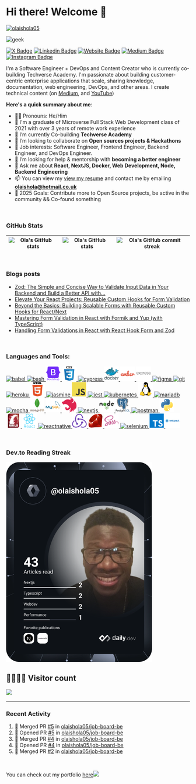# Hi there! Welcome 👋

<p align="left"> <a href="https://github.com/ryo-ma/github-profile-trophy"><img src="https://github-profile-trophy.vercel.app/?username=olaishola05" alt="olaishola05" /></a> </p>

  ![geek](https://user-images.githubusercontent.com/45001916/226130038-110c631c-8bf8-4f55-9b62-95ab1159f51e.gif)

[![X Badge](https://img.shields.io/badge/-@olaishola05-blue?style=for-the-badge&logo=x&logoColor=white&link=https://x.com/olaishola05)](https://x.com/olaishola05)
[![Linkedin Badge](https://img.shields.io/badge/-olaishol05-blue?style=for-the-badge&logo=linkedin&logoColor=white&link=https://www.linkedin.com/in/olaishola05/)](https://www.linkedin.com/in/olaishola05/)
[![Website Badge](https://img.shields.io/badge/-olaishola.com-392467?style=for-the-badge&logo=Google-Chrome&logoColor=white&link=https://olaishola.com)](https://olaishola.com)
[![Medium Badge](https://img.shields.io/badge/-@olaishola-000000?style=for-the-badge&logo=medium&logoColor=white&link=https://olaishola.medium.com/)](https://olaishola.medium.com/)
[![Instagram Badge](https://img.shields.io/badge/-@olaishola-FF0069?style=for-the-badge&logo=instagram&logoColor=white&link=https://www.instagram.com/olaishola05)](https://www.instagram.com/olaishola05)


I'm a Software Engineer + DevOps and Content Creator who is currently co-building Techverse Academy. I'm passionate about building customer-centric enterprise applications that scale, sharing knowledge, documentation, web engineering, DevOps, and other areas. I create technical content (on [Medium](https://olaishola.medium.com/), and [YouTube](https://www.youtube.com/@Olaishola05))

**Here's a quick summary about me**:

- 💇‍♂️ Pronouns: He/Him
- 🌱 I'm a graduate of Microverse Full Stack Web Development class of 2021 with over 3 years of remote work experience
- 🔭 I’m currently Co-building **Techverse Academy**
- 👯 I’m looking to collaborate on **Open sources projects & Hackathons**
- 💼 Job interests: Software Engineer, Frontend Engineer, Backend Engineer, and DevOps Engineer.
- 🤝 I’m looking for help & mentorship with **becoming a better engineer**
- 💬 Ask me about **React, NextJS, Docker, Web Development, Node, Backend Engineering**
- 📫 You can view my [view my resume](https://docs.google.com/document/d/1LBdENWcDAmdAgUdT1SfbAV5SiJ8VtM54NNn6LdIbowE/edit?usp=sharing) and contact me by emailing **olaishola@hotmail.co.uk**
- 🥅 2025 Goals: Contribute more to Open Source projects, be active in the community && Co-found something 

<br>

### GitHub Stats

| <img align="center" src="https://github-readme-stats.vercel.app/api?username=olaishola05&show_icons=true&include_all_commits=true&hide_border=true" alt="Ola's GitHub stats" /> | <img align="center" src="https://github-readme-stats.vercel.app/api/top-langs/?username=olaishola05&langs_count=8&layout=compact&hide_border=true" alt="Ola's GitHub stats" /> | <img align="center" src="https://github-readme-streak-stats.herokuapp.com/?user=olaishola05&" alt="Ola's GitHub commit streak" /> |
| ------------- | ------------- | ------------- |

<br>

### Blogs posts
<!-- BLOG-POST-LIST:START -->
- [Zod: The Simple and Concise Way to Validate Input Data in Your Backend and Build a Better API with…](https://olaishola.medium.com/zod-the-simple-and-concise-way-to-validate-input-data-in-your-backend-and-build-a-better-api-with-0fc699c69ea0?source=rss-e2bad2597147------2)
- [Elevate Your React Projects: Reusable Custom Hooks for Form Validation](https://olaishola.medium.com/elevate-your-react-projects-reusable-custom-hooks-for-form-validation-148d1ca2f817?source=rss-e2bad2597147------2)
- [Beyond the Basics: Building Scalable Forms with Reusable Custom Hooks for React/Next](https://olaishola.medium.com/beyond-the-basics-building-scalable-forms-with-reusable-custom-hooks-for-react-next-355b6263bd05?source=rss-e2bad2597147------2)
- [Mastering Form Validation in React with Formik and Yup &lpar;with TypeScript&rpar;](https://olaishola.medium.com/mastering-form-validation-in-react-with-formik-and-yup-with-typescript-9dc4b3885538?source=rss-e2bad2597147------2)
- [Handling Form Validations in React with React Hook Form and Zod](https://olaishola.medium.com/handling-form-validations-in-react-with-react-hook-form-and-zod-18e070bbdda6?source=rss-e2bad2597147------2)
<!-- BLOG-POST-LIST:END -->

<br>

### Languages and Tools:
<p align="left"> <a href="https://babeljs.io/" target="_blank" rel="noreferrer"> <img src="https://www.vectorlogo.zone/logos/babeljs/babeljs-icon.svg" alt="babel" width="40" height="40"/> </a> <a href="https://www.gnu.org/software/bash/" target="_blank" rel="noreferrer"> <img src="https://www.vectorlogo.zone/logos/gnu_bash/gnu_bash-icon.svg" alt="bash" width="40" height="40"/> </a> <a href="https://getbootstrap.com" target="_blank" rel="noreferrer"> <img src="https://raw.githubusercontent.com/devicons/devicon/master/icons/bootstrap/bootstrap-plain-wordmark.svg" alt="bootstrap" width="40" height="40"/> </a> <a href="https://www.w3schools.com/css/" target="_blank" rel="noreferrer"> <img src="https://raw.githubusercontent.com/devicons/devicon/master/icons/css3/css3-original-wordmark.svg" alt="css3" width="40" height="40"/> </a> <a href="https://www.cypress.io" target="_blank" rel="noreferrer"> <img src="https://raw.githubusercontent.com/simple-icons/simple-icons/6e46ec1fc23b60c8fd0d2f2ff46db82e16dbd75f/icons/cypress.svg" alt="cypress" width="40" height="40"/> </a> <a href="https://www.docker.com/" target="_blank" rel="noreferrer"> <img src="https://raw.githubusercontent.com/devicons/devicon/master/icons/docker/docker-original-wordmark.svg" alt="docker" width="40" height="40"/> </a> <a href="https://emberjs.com/" target="_blank" rel="noreferrer"> <img src="https://raw.githubusercontent.com/devicons/devicon/master/icons/ember/ember-original-wordmark.svg" alt="ember" width="40" height="40"/> </a> <a href="https://expressjs.com" target="_blank" rel="noreferrer"> <img src="https://raw.githubusercontent.com/devicons/devicon/master/icons/express/express-original-wordmark.svg" alt="express" width="40" height="40"/> </a> <a href="https://www.figma.com/" target="_blank" rel="noreferrer"> <img src="https://www.vectorlogo.zone/logos/figma/figma-icon.svg" alt="figma" width="40" height="40"/> </a> <a href="https://git-scm.com/" target="_blank" rel="noreferrer"> <img src="https://www.vectorlogo.zone/logos/git-scm/git-scm-icon.svg" alt="git" width="40" height="40"/> </a> <a href="https://heroku.com" target="_blank" rel="noreferrer"> <img src="https://www.vectorlogo.zone/logos/heroku/heroku-icon.svg" alt="heroku" width="40" height="40"/> </a> <a href="https://www.w3.org/html/" target="_blank" rel="noreferrer"> <img src="https://raw.githubusercontent.com/devicons/devicon/master/icons/html5/html5-original-wordmark.svg" alt="html5" width="40" height="40"/> </a> <a href="https://jasmine.github.io/" target="_blank" rel="noreferrer"> <img src="https://www.vectorlogo.zone/logos/jasmine/jasmine-icon.svg" alt="jasmine" width="40" height="40"/> </a> <a href="https://developer.mozilla.org/en-US/docs/Web/JavaScript" target="_blank" rel="noreferrer"> <img src="https://raw.githubusercontent.com/devicons/devicon/master/icons/javascript/javascript-original.svg" alt="javascript" width="40" height="40"/> </a> <a href="https://jestjs.io" target="_blank" rel="noreferrer"> <img src="https://www.vectorlogo.zone/logos/jestjsio/jestjsio-icon.svg" alt="jest" width="40" height="40"/> </a> <a href="https://kubernetes.io" target="_blank" rel="noreferrer"> <img src="https://www.vectorlogo.zone/logos/kubernetes/kubernetes-icon.svg" alt="kubernetes" width="40" height="40"/> </a> <a href="https://www.linux.org/" target="_blank" rel="noreferrer"> <img src="https://raw.githubusercontent.com/devicons/devicon/master/icons/linux/linux-original.svg" alt="linux" width="40" height="40"/> </a> <a href="https://mariadb.org/" target="_blank" rel="noreferrer"> <img src="https://www.vectorlogo.zone/logos/mariadb/mariadb-icon.svg" alt="mariadb" width="40" height="40"/> </a> <a href="https://mochajs.org" target="_blank" rel="noreferrer"> <img src="https://www.vectorlogo.zone/logos/mochajs/mochajs-icon.svg" alt="mocha" width="40" height="40"/> </a> <a href="https://www.mongodb.com/" target="_blank" rel="noreferrer"> <img src="https://raw.githubusercontent.com/devicons/devicon/master/icons/mongodb/mongodb-original-wordmark.svg" alt="mongodb" width="40" height="40"/> </a> <a href="https://www.mysql.com/" target="_blank" rel="noreferrer"> <img src="https://raw.githubusercontent.com/devicons/devicon/master/icons/mysql/mysql-original-wordmark.svg" alt="mysql" width="40" height="40"/> </a> <a href="https://nestjs.com/" target="_blank" rel="noreferrer"> <img src="https://raw.githubusercontent.com/devicons/devicon/master/icons/nestjs/nestjs-plain.svg" alt="nestjs" width="40" height="40"/> </a> <a href="https://nextjs.org/" target="_blank" rel="noreferrer"> <img src="https://cdn.worldvectorlogo.com/logos/nextjs-2.svg" alt="nextjs" width="40" height="40"/> </a> <a href="https://nodejs.org" target="_blank" rel="noreferrer"> <img src="https://raw.githubusercontent.com/devicons/devicon/master/icons/nodejs/nodejs-original-wordmark.svg" alt="nodejs" width="40" height="40"/> </a> <a href="https://www.postgresql.org" target="_blank" rel="noreferrer"> <img src="https://raw.githubusercontent.com/devicons/devicon/master/icons/postgresql/postgresql-original-wordmark.svg" alt="postgresql" width="40" height="40"/> </a> <a href="https://postman.com" target="_blank" rel="noreferrer"> <img src="https://www.vectorlogo.zone/logos/getpostman/getpostman-icon.svg" alt="postman" width="40" height="40"/> </a> <a href="https://www.python.org" target="_blank" rel="noreferrer"> <img src="https://raw.githubusercontent.com/devicons/devicon/master/icons/python/python-original.svg" alt="python" width="40" height="40"/> </a> <a href="https://rubyonrails.org" target="_blank" rel="noreferrer"> <img src="https://raw.githubusercontent.com/devicons/devicon/master/icons/rails/rails-original-wordmark.svg" alt="rails" width="40" height="40"/> </a> <a href="https://reactjs.org/" target="_blank" rel="noreferrer"> <img src="https://raw.githubusercontent.com/devicons/devicon/master/icons/react/react-original-wordmark.svg" alt="react" width="40" height="40"/> </a> <a href="https://reactnative.dev/" target="_blank" rel="noreferrer"> <img src="https://reactnative.dev/img/header_logo.svg" alt="reactnative" width="40" height="40"/> </a> <a href="https://redux.js.org" target="_blank" rel="noreferrer"> <img src="https://raw.githubusercontent.com/devicons/devicon/master/icons/redux/redux-original.svg" alt="redux" width="40" height="40"/> </a> <a href="https://www.ruby-lang.org/en/" target="_blank" rel="noreferrer"> <img src="https://raw.githubusercontent.com/devicons/devicon/master/icons/ruby/ruby-original.svg" alt="ruby" width="40" height="40"/> </a> <a href="https://sass-lang.com" target="_blank" rel="noreferrer"> <img src="https://raw.githubusercontent.com/devicons/devicon/master/icons/sass/sass-original.svg" alt="sass" width="40" height="40"/> </a> <a href="https://www.selenium.dev" target="_blank" rel="noreferrer"> <img src="https://raw.githubusercontent.com/detain/svg-logos/780f25886640cef088af994181646db2f6b1a3f8/svg/selenium-logo.svg" alt="selenium" width="40" height="40"/> </a> <a href="https://www.typescriptlang.org/" target="_blank" rel="noreferrer"> <img src="https://raw.githubusercontent.com/devicons/devicon/master/icons/typescript/typescript-original.svg" alt="typescript" width="40" height="40"/> </a> <a href="https://webpack.js.org" target="_blank" rel="noreferrer"> <img src="https://raw.githubusercontent.com/devicons/devicon/d00d0969292a6569d45b06d3f350f463a0107b0d/icons/webpack/webpack-original-wordmark.svg" alt="webpack" width="40" height="40"/> </a> </p>

<br>

### Dev.to Reading Streak
<a align="center" href="https://app.daily.dev/olaishola05"><img src="https://github.com/olaishola05/olaishola05/blob/main/devcard.svg" width="400" alt="Oladipupo Ishola's Dev Card"/></a>


<!--START_SECTION:waka-->
## 👨‍👨‍👦‍👦 Visitor count
<img src="https://profile-counter.glitch.me/olaishola05/count.svg" />
<!--END_SECTION:waka-->

---

### Recent Activity

<!--START_SECTION:activity-->

1. 🎉 Merged PR [#5](https://github.com/olaishola05/job-board-be/pull/5) in [olaishola05/job-board-be](https://github.com/olaishola05/job-board-be)
2. 💪 Opened PR [#5](https://github.com/olaishola05/job-board-be/pull/5) in [olaishola05/job-board-be](https://github.com/olaishola05/job-board-be)
3. 🎉 Merged PR [#4](https://github.com/olaishola05/job-board-be/pull/4) in [olaishola05/job-board-be](https://github.com/olaishola05/job-board-be)
4. 💪 Opened PR [#4](https://github.com/olaishola05/job-board-be/pull/4) in [olaishola05/job-board-be](https://github.com/olaishola05/job-board-be)
5. 🎉 Merged PR [#2](https://github.com/olaishola05/job-board-be/pull/2) in [olaishola05/job-board-be](https://github.com/olaishola05/job-board-be)
<!--END_SECTION:activity-->

<br>

<p>You can check out my portfolio <a href="https://www.olaishola.tech/">here</a><img src="https://media.giphy.com/media/cKPse5DZaptID3YAMK/giphy.gif" width="60"></p>

[website]: https://www.olaishola.tech/
[olaishola05]: https://github.com/olaishola05
[twitter]: https://twitter.com/olaishola05
[instagram]: https://instagram.com/xcodre
[linkedin]: https://linkedin.com/in/ola-ishola
[polywork]: https://www.polywork.com/olaish
